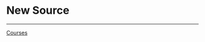 # New Source

---

[Courses](New%20Source%2041a9904d833b446bb2e903a2f86e2677/Courses%2098dc9ae5649b420a8e9d8f7d846cabb7.csv)